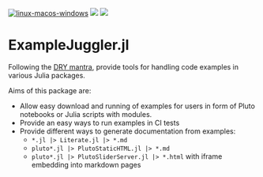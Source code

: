 [![linux-macos-windows](https://github.com/j-fu/ExampleJuggler.jl/actions/workflows/ci.yml/badge.svg)](https://github.com/j-fu/ExampleJuggler.jl/actions/workflows/ci.yml)
[![](https://img.shields.io/badge/docs-stable-blue.svg)](https://j-fu.github.io/ExampleJuggler.jl/stable)
[![](https://img.shields.io/badge/docs-dev-blue.svg)](https://j-fu.github.io/ExampleJuggler.jl/dev)

# ExampleJuggler.jl

Following the [DRY mantra](https://en.wikipedia.org/wiki/Don%27t_repeat_yourself), provide tools for handling
code examples in  various Julia packages.

Aims of this package are:
- Allow easy download and running of examples for users in form of Pluto notebooks or Julia scripts with modules.
- Provide an easy ways to run examples in CI tests
- Provide different ways to generate documentation from examples:
   - `*.jl |> Literate.jl |> *.md`
   - `pluto*.jl |> PlutoStaticHTML.jl |> *.md`
   - `pluto*.jl |> PlutoSliderServer.jl |> *.html` with iframe embedding into markdown pages
